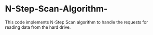 # N-Step-Scan-Algorithm-
This code implements N-Step Scan algorithm to handle the requests for reading data from the hard drive.

